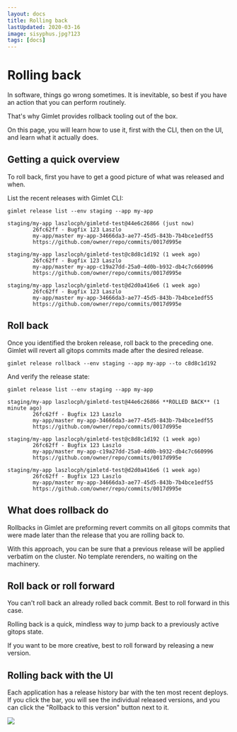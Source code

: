 ```yaml
---
layout: docs
title: Rolling back
lastUpdated: 2020-03-16
image: sisyphus.jpg?123
tags: [docs]
---
```


# Rolling back

In software, things go wrong sometimes. It is inevitable, so best if you have an action that you can perform routinely.

That's why Gimlet provides rollback tooling out of the box. 

On this page, you will learn how to use it, first with the CLI, then on the UI, and learn what it actually does.

## Getting a quick overview

To roll back, first you have to get a good picture of what was released and when.

List the recent releases with Gimlet CLI:

```
gimlet release list --env staging --app my-app                  
```

```
staging/my-app laszlocph/gimletd-test@44e6c26866 (just now)
        26fc62ff - Bugfix 123 Laszlo
        my-app/master my-app-34666da3-ae77-45d5-843b-7b4bce1edf55
        https://github.com/owner/repo/commits/0017d995e

staging/my-app laszlocph/gimletd-test@c8d8c1d192 (1 week ago)
        26fc62ff - Bugfix 123 Laszlo
        my-app/master my-app-c19a27dd-25a0-4d0b-b932-db4c7c660996
        https://github.com/owner/repo/commits/0017d995e

staging/my-app laszlocph/gimletd-test@d2d0a416e6 (1 week ago)
        26fc62ff - Bugfix 123 Laszlo
        my-app/master my-app-34666da3-ae77-45d5-843b-7b4bce1edf55
        https://github.com/owner/repo/commits/0017d995e
```

## Roll back

Once you identified the broken release, roll back to the preceding one.
Gimlet will revert all gitops commits made after the desired release.

```
gimlet release rollback --env staging --app my-app --to c8d8c1d192
```

And verify the release state:

```
gimlet release list --env staging --app my-app                  
```

```
staging/my-app laszlocph/gimletd-test@44e6c26866 **ROLLED BACK** (1 minute ago)
        26fc62ff - Bugfix 123 Laszlo
        my-app/master my-app-34666da3-ae77-45d5-843b-7b4bce1edf55
        https://github.com/owner/repo/commits/0017d995e

staging/my-app laszlocph/gimletd-test@c8d8c1d192 (1 week ago)
        26fc62ff - Bugfix 123 Laszlo
        my-app/master my-app-c19a27dd-25a0-4d0b-b932-db4c7c660996
        https://github.com/owner/repo/commits/0017d995e

staging/my-app laszlocph/gimletd-test@d2d0a416e6 (1 week ago)
        26fc62ff - Bugfix 123 Laszlo
        my-app/master my-app-34666da3-ae77-45d5-843b-7b4bce1edf55
        https://github.com/owner/repo/commits/0017d995e
```

## What does rollback do

Rollbacks in Gimlet are preforming revert commits on all gitops commits that were made later than the release that you are rolling back to.

With this approach, you can be sure that a previous release will be applied verbatim on the cluster. No template rerenders, no waiting on the machinery.

## Roll back or roll forward

You can't roll back an already rolled back commit. Best to roll forward in this case.

Rolling back is a quick, mindless way to jump back to a previously active gitops state.

If you want to be more creative, best to roll forward by releasing a new version.

## Rolling back with the UI

Each application has a release history bar with the ten most recent deploys.
If you click the bar, you will see the individual released versions, and you can click the "Rollback to this version" button next to it.

<img src="/rollback.gif" class="w-full md:max-w-4xl mx-auto my-16"/>
